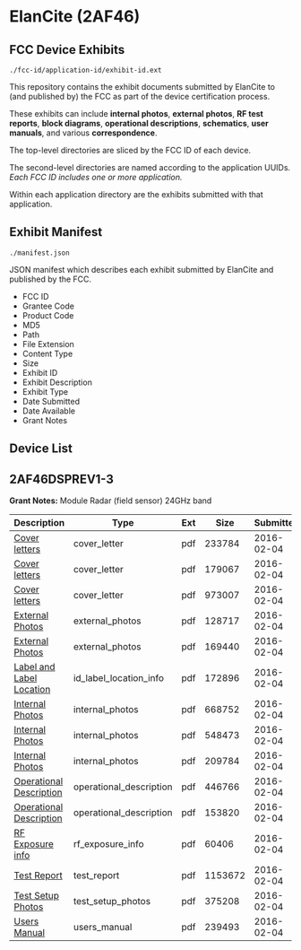 # ElanCite (2AF46)
## FCC Device Exhibits

```
./fcc-id/application-id/exhibit-id.ext
```

This repository contains the exhibit documents submitted by ElanCite to (and published by) the FCC as part of the device certification process.

These exhibits can include **internal photos**, **external photos**, **RF test reports**, **block diagrams**, **operational descriptions**, **schematics**, **user manuals**, and various **correspondence**.

The top-level directories are sliced by the FCC ID of each device.

The second-level directories are named according to the application UUIDs. *Each FCC ID includes one or more application.*

Within each application directory are the exhibits submitted with that application. 

## Exhibit Manifest

```
./manifest.json
```

JSON manifest which describes each exhibit submitted by ElanCite and published by the FCC.

- FCC ID
- Grantee Code
- Product Code
- MD5
- Path
- File Extension
- Content Type
- Size
- Exhibit ID
- Exhibit Description
- Exhibit Type
- Date Submitted
- Date Available
- Grant Notes

## Device List
## 2AF46DSPREV1-3
**Grant Notes:** Module Radar (field sensor) 24GHz band

| Description | Type | Ext | Size | Submitted | Available |
| ----------- | ---- | --- | ---- | --------- | --------- |
| [Cover letters](2AF46DSPREV1-3/8eb562e11d87c19c8aba4295898c50aa/2896581.pdf) | cover_letter | pdf | 233784 | 2016-02-04 | 2016-02-04 |
| [Cover letters](2AF46DSPREV1-3/8eb562e11d87c19c8aba4295898c50aa/2896582.pdf) | cover_letter | pdf | 179067 | 2016-02-04 | 2016-02-04 |
| [Cover letters](2AF46DSPREV1-3/8eb562e11d87c19c8aba4295898c50aa/2896583.pdf) | cover_letter | pdf | 973007 | 2016-02-04 | 2016-02-04 |
| [External Photos](2AF46DSPREV1-3/8eb562e11d87c19c8aba4295898c50aa/2896584.pdf) | external_photos | pdf | 128717 | 2016-02-04 | 2016-02-04 |
| [External Photos](2AF46DSPREV1-3/8eb562e11d87c19c8aba4295898c50aa/2896585.pdf) | external_photos | pdf | 169440 | 2016-02-04 | 2016-02-04 |
| [Label and Label Location](2AF46DSPREV1-3/8eb562e11d87c19c8aba4295898c50aa/2896589.pdf) | id_label_location_info | pdf | 172896 | 2016-02-04 | 2016-02-04 |
| [Internal Photos](2AF46DSPREV1-3/8eb562e11d87c19c8aba4295898c50aa/2896586.pdf) | internal_photos | pdf | 668752 | 2016-02-04 | 2016-02-04 |
| [Internal Photos](2AF46DSPREV1-3/8eb562e11d87c19c8aba4295898c50aa/2896587.pdf) | internal_photos | pdf | 548473 | 2016-02-04 | 2016-02-04 |
| [Internal Photos](2AF46DSPREV1-3/8eb562e11d87c19c8aba4295898c50aa/2896588.pdf) | internal_photos | pdf | 209784 | 2016-02-04 | 2016-02-04 |
| [Operational Description](2AF46DSPREV1-3/8eb562e11d87c19c8aba4295898c50aa/2896590.pdf) | operational_description | pdf | 446766 | 2016-02-04 | 2016-02-04 |
| [Operational Description](2AF46DSPREV1-3/8eb562e11d87c19c8aba4295898c50aa/2896591.pdf) | operational_description | pdf | 153820 | 2016-02-04 | 2016-02-04 |
| [RF Exposure info](2AF46DSPREV1-3/8eb562e11d87c19c8aba4295898c50aa/2896593.pdf) | rf_exposure_info | pdf | 60406 | 2016-02-04 | 2016-02-04 |
| [Test Report](2AF46DSPREV1-3/8eb562e11d87c19c8aba4295898c50aa/2896598.pdf) | test_report | pdf | 1153672 | 2016-02-04 | 2016-02-04 |
| [Test Setup Photos](2AF46DSPREV1-3/8eb562e11d87c19c8aba4295898c50aa/2896597.pdf) | test_setup_photos | pdf | 375208 | 2016-02-04 | 2016-02-04 |
| [Users Manual](2AF46DSPREV1-3/8eb562e11d87c19c8aba4295898c50aa/2896599.pdf) | users_manual | pdf | 239493 | 2016-02-04 | 2016-02-04 |
